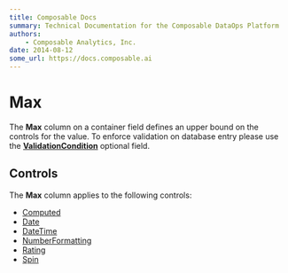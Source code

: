 ```yaml
---
title: Composable Docs
summary: Technical Documentation for the Composable DataOps Platform
authors:
    - Composable Analytics, Inc.
date: 2014-08-12
some_url: https://docs.composable.ai
---
```


# Max

The **Max** column on a container field defines an upper bound on the controls for the value. To enforce validation on database entry please use the [**ValidationCondition**](../06.Setting-Details/ValidationCondition.md) optional field.

## Controls

The **Max** column applies to the following controls:

- [Computed](../05.Control-Details/Computed.md)
- [Date](../05.Control-Details/Date.md)
- [DateTime](../05.Control-Details/DateTime.md)
- [NumberFormatting](../05.Control-Details/NumberFormatting.md)
- [Rating](../05.Control-Details/Rating.md)
- [Spin](../05.Control-Details/Spin.md)

